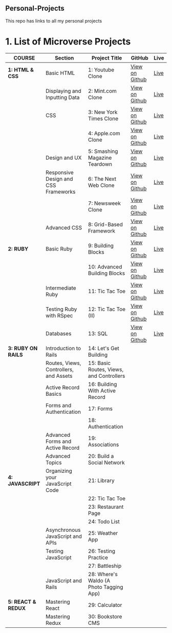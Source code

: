 ## Personal-Projects
This repo has links to all my personal projects


# 1. List of Microverse Projects

| COURSE               | Section                                | Project Title                            | GitHub                                                                  | Live                                                    |
| -------------------- | -------------------------------------- | ---------------------------------------- | ----------------------------------------------------------------------- | ------------------------------------------------------- |
| **1: HTML & CSS**    | Basic HTML                             | 1: Youtube Clone                         | [View on Github](https://github.com/Trodrige/youtubepageclone)            | [Live](https://trodrige.github.io/youtubepageclone/)            |
|                      | Displaying and Inputting Data          | 2: Mint.com Clone                        | [View on Github](https://github.com/Trodrige/mint-sign-up-clone)               | [Live](https://trodrige.github.io/mint-sign-up-clone/)               |
|                      | CSS                                    | 3: New York Times Clone                  | [View on Github](https://github.com/Trodrige/New-York-Times-Clone/)                | [Live](https://trodrige.github.io/New-York-Times-Clone/)                |
|                      |                                        | 4: Apple.com Clone                       | [View on Github](https://github.com/Trodrige/Apple-page-clone/)              | [Live](https://trodrige.github.io/Apple-page-clone)              |
|                      | Design and UX                          | 5: Smashing Magazine Teardown            | [View on Github](https://github.com/bolah2009/design-teardown)          | [Live](https://bolabuari.com/design-teardown/)          |
|                      | Responsive Design and CSS Frameworks   | 6: The Next Web Clone                    | [View on Github](https://github.com/bolah2009/tnw-clone)                | [Live](https://bolabuari.com/tnw-clone/)                |
|                      |                                        | 7: Newsweek Clone                        | [View on Github](https://github.com/bolah2009/newsweek-clone)           | [Live](https://bolabuari.com/newsweek-clone/)           |
|                      | Advanced CSS                           | 8: Grid-Based Framework                  | [View on Github](https://github.com/bolah2009/CSS-Grid-Based-Framework) | [Live](https://bolabuari.com/CSS-Grid-Based-Framework/) |  |
| **2: RUBY**          | Basic Ruby                             | 9: Building Blocks                       | [View on Github](https://github.com/bolah2009/bubble-sort)              | [Live](https://bolabuari.com/bubble-sort/)              |
|                      |                                        | 10: Advanced Building Blocks             | [View on Github](https://github.com/bolah2009/enumerable-methods)       | [Live](https://bolabuari.com/enumerable-methods/)       |
|                      | Intermediate Ruby                      | 11: Tic Tac Toe                          | [View on Github](https://github.com/bolah2009/tic-tac-toe)              | [Live](https://bolabuari.com/tic-tac-toe/)              |
|                      | Testing Ruby with RSpec                | 12: Tic Tac Toe (II)                     | [View on Github](https://github.com/bolah2009/tic-tac-toe)              | [Live](https://bolabuari.com/tic-tac-toe/)              |
|                      | Databases                              | 13: SQL                                  | [View on Github](https://github.com/bolah2009/sql-zoo)                  | [Live](https://bolabuari.com/sql-zoo/)                  |
| **3: RUBY ON RAILS** | Introduction to Rails                  | 14: Let's Get Building                   |                                                                         |                                                         |
|                      | Routes, Views, Controllers, and Assets | 15: Basic Routes, Views, and Controllers |                                                                         |                                                         |
|                      | Active Record Basics                   | 16: Building With Active Record          |                                                                         |                                                         |
|                      | Forms and Authentication               | 17: Forms                                |                                                                         |                                                         |
|                      |                                        | 18: Authentication                       |                                                                         |                                                         |
|                      | Advanced Forms and Active Record       | 19: Associations                         |                                                                         |                                                         |
|                      | Advanced Topics                        | 20: Build a Social Network               |                                                                         |                                                         |
| **4: JAVASCRIPT**    | Organizing your JavaScript Code        | 21: Library                              |                                                                         |                                                         |
|                      |                                        | 22: Tic Tac Toe                          |                                                                         |                                                         |
|                      |                                        | 23: Restaurant Page                      |                                                                         |                                                         |
|                      |                                        | 24: Todo List                            |                                                                         |                                                         |
|                      | Asynchronous JavaScript and APIs       | 25: Weather App                          |                                                                         |                                                         |
|                      | Testing JavaScript                     | 26: Testing Practice                     |                                                                         |                                                         |
|                      |                                        | 27: Battleship                           |                                                                         |                                                         |
|                      | JavaScript and Rails                   | 28: Where's Waldo (A Photo Tagging App)  |                                                                         |                                                         |
| **5: REACT & REDUX** | Mastering React                        | 29: Calculator                           |                                                                         |                                                         |
|                      | Mastering Redux                        | 30: Bookstore CMS                        |                                                                         |                                                         |
